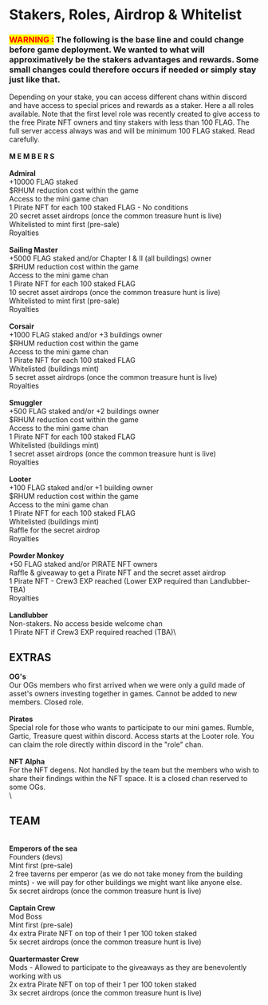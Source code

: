 # Stakers, Roles, Airdrop & Whitelist

### <mark style="color:red;">WARNING :</mark> The following is the base line and could change before game deployment. We wanted to what will approximatively be the stakers advantages and rewards. Some small changes could therefore occurs if needed or simply stay just like that.&#x20;



Depending on your stake, you can access different chans within discord and have access to special prices and rewards as a staker. Here a all roles available. Note that the first level role was recently created to give access to the free Pirate NFT owners and tiny stakers with less than 100 FLAG. The full server access always was and will be minimum 100 FLAG staked. Read carefully. \
\
**M E M B E R S**\
\
**Admiral**\
\+10000 FLAG staked\
$RHUM reduction cost within the game\
Access to the mini game chan\
1 Pirate NFT for each 100 staked FLAG - No conditions\
20 secret asset airdrops (once the common treasure hunt is live)\
Whitelisted to mint first (pre-sale) \
Royalties\
\
**Sailing Master**\
\+5000 FLAG staked and/or Chapter I & II (all buildings) owner\
$RHUM reduction cost within the game\
Access to the mini game chan\
1 Pirate NFT for each 100 staked FLAG \
10 secret asset airdrops (once the common treasure hunt is live)\
Whitelisted to mint first (pre-sale) \
Royalties\
\
**Corsair**\
\+1000 FLAG staked and/or +3 buildings owner\
$RHUM reduction cost within the game\
Access to the mini game chan\
1 Pirate NFT for each 100 staked FLAG \
Whitelisted (buildings mint)\
5 secret asset airdrops (once the common treasure hunt is live)\
Royalties\
\
**Smuggler**\
\+500 FLAG staked and/or +2 buildings owner\
$RHUM reduction cost within the game\
Access to the mini game chan\
1 Pirate NFT for each 100 staked FLAG \
Whitelisted (buildings mint)\
1 secret asset airdrops (once the common treasure hunt is live)\
Royalties\
\
**Looter**\
\+100 FLAG staked and/or +1 building owner\
$RHUM reduction cost within the game\
Access to the mini game chan\
1 Pirate NFT for each 100 staked FLAG \
Whitelisted (buildings mint) \
Raffle for the secret airdrop\
Royalties\
\
**Powder Monkey**\
\+50 FLAG staked and/or PIRATE NFT owners\
Raffle & giveaway to get a Pirate NFT and the secret asset airdrop\
1 Pirate NFT - Crew3 EXP reached (Lower EXP required than Landlubber- TBA)\
Royalties\
\
**Landlubber**\
Non-stakers. No access beside welcome chan\
1 Pirate NFT if Crew3 EXP required reached (TBA)\


## EXTRAS

**OG's**\
Our OGs members who first arrived when we were only a guild made of asset's owners investing together in games. Cannot be added to new members. Closed role.\
\
**Pirates**\
Special role for those who wants to participate to our mini games. Rumble, Gartic, Treasure quest within discord. Access starts at the Looter role. You can claim the role directly within discord in the "role" chan.\
\
**NFT Alpha**\
For the NFT degens. Not handled by the team but the members who wish to share their findings within the NFT space. It is a closed chan reserved to some OGs. \
\


## TEAM

\
**Emperors of the sea**\
Founders (devs)\
Mint first (pre-sale)\
2 free taverns per emperor (as we do not take money from the building mints) - we will pay for other buildings we might want like anyone else. \
5x secret airdrops (once the common treasure hunt is live)\
\
**Captain Crew**\
Mod Boss \
Mint first (pre-sale) \
4x extra Pirate NFT on top of their 1 per 100 token staked\
5x secret airdrops (once the common treasure hunt is live)\
\
**Quartermaster Crew**\
Mods - Allowed to participate to the giveaways as they are benevolently working with us \
2x extra Pirate NFT on top of their 1 per 100 token staked\
3x secret airdrops (once the common treasure hunt is live)

